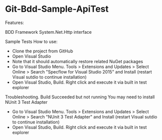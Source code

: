 # Git-Bdd-Sample-ApiTest

Features:

BDD Framework
System.Net.Http interface

Sample Tests
How to use:

- Clone the project from GitHub
- Open Visual Studio
- Note that it should automatically restore related NuGet packages
- Go to Visual Studio Menu. Tools > Extensions and Updates > Select Online > Search "Specflow for Visual Studio 2015" and Install (restart Visual sutdio to continue installation)
- Open Visual Studio, Build. Right click and execute it via built in test explorer

Troubleshooting. Build Succeeded but not running
You may need to install NUnit 3 Test Adapter 
- Go to Visual Studio Menu. Tools > Extensions and Updates > Select Online > Search "NUnit 3 Test Adapter"  and Install (restart Visual sutdio to continue installation)
- Open Visual Studio, Build. Right click and execute it via built in test explorer

